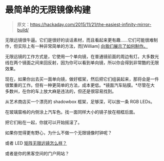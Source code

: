 # 最简单的无限镜像构建

> 原文：<https://hackaday.com/2015/11/21/the-easiest-infinity-mirror-build/>

无限远镜很牛逼。它们是很好的谈话素材，而且看起来更有趣……它们可能很难制作，但实际上有一种非常简单的方法，而[William] [向我们展示了如何制作。](http://www.dudley.nu/infinity/)

无限远镜的工作方式是，它使用一个单向镜，在普通镜前面的周边有灯。大多数光线在两个镜面之间来回反射，因为你可以看到单向镜，所以你会得到非常酷的无限效果。

现在，如果你出去买一面单向镜，做好框架，然后把它们组装起来，那将会是一件很繁重的工作。但有一种更简单的方法，成本更低。*镜面汽车贴膜。*尽管在大多数州，在你的车上放大麻是违法的，但还是很容易找到。

从艺术商店买一个漂亮的 shadowbox 框架，足够深，可以放一条 RGB LEDs。

在玻璃窗格的内侧涂上汽车色。找一面同样大小的镜子放在相框后面。

把它们粘在一起，你就可以开始摇滚了。

如果你觉得更有野心，为什么不做一个无限镜像时钟呢？

或者 LED [矩阵无限远镜怎么样？](http://hackaday.com/2015/01/20/led-matrix-infinity-mirror/)

或者是你的黑客空间的门户网站？